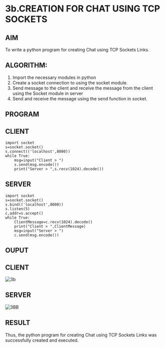 # 3b.CREATION FOR CHAT USING TCP SOCKETS
## AIM
To write a python program for creating Chat using TCP Sockets Links.
## ALGORITHM:
1. Import the necessary modules in python
2. Create a socket connection to using the socket module.
3. Send message to the client and receive the message from the client using the Socket module in
 server
4. Send and receive the message using the send function in socket.
## PROGRAM

## CLIENT
```
import socket
s=socket.socket()
s.connect(('localhost',8000))
while True:
    msg=input("Client > ")
    s.send(msg.encode())
    print("Server > ",s.recv(1024).decode())
```
## SERVER
```
import socket
s=socket.socket()
s.bind(('localhost',8000))
s.listen(5)
c,addr=s.accept()
while True:
    ClientMessage=c.recv(1024).decode()
    print("Client > ",ClientMessage)
    msg=input("Server > ")
    c.send(msg.encode())
```

## OUPUT

## CLIENT

![3b](https://github.com/user-attachments/assets/40c66f55-1ed3-442d-91c3-61ce1bcac830)

## SERVER

![3BB](https://github.com/user-attachments/assets/dd7416f7-217e-4ed6-bf54-d6f9ee634d83)


## RESULT
Thus, the python program for creating Chat using TCP Sockets Links was successfully 
created and executed.
